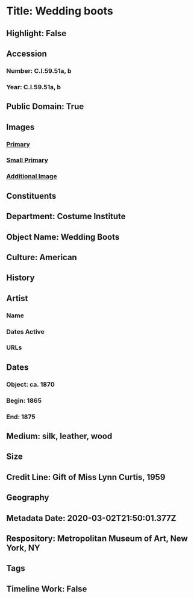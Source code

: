 # Title: Wedding boots
## Highlight: False
## Accession
### Number: C.I.59.51a, b
### Year: C.I.59.51a, b
## Public Domain: True
## Images
### [Primary](https://images.metmuseum.org/CRDImages/ci/original/CI59.51ab_F.jpg)
### [Small Primary](https://images.metmuseum.org/CRDImages/ci/web-large/CI59.51ab_F.jpg)
### [Additional Image](https://images.metmuseum.org/CRDImages/ci/original/CI59.51ab_B.jpg)
## Constituents
## Department: Costume Institute
## Object Name: Wedding Boots
## Culture: American
## History
## Artist
### Name
### Dates Active
### URLs
## Dates
### Object: ca. 1870
### Begin: 1865
### End: 1875
## Medium: silk, leather, wood
## Size
## Credit Line: Gift of Miss Lynn Curtis, 1959
## Geography
## Metadata Date: 2020-03-02T21:50:01.377Z
## Respository: Metropolitan Museum of Art, New York, NY
## Tags
## Timeline Work: False